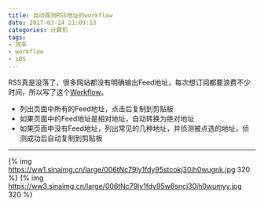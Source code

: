 ```yaml
---
title: 自动探测RSS地址的workflow
date: 2017-03-24 21:09:13
categories: 计算机
tags:
- 效率
- workflow
- iOS
---
```


RSS真是没落了，很多网站都没有明确输出Feed地址，每次想订阅都要浪费不少时间，所以写了这个[Workflow](https://workflow.is/workflows/7f02a38a6c21414a96a4f96600c94662)。

- 列出页面中所有的Feed地址，点击后复制到剪贴板
- 如果页面中的Feed地址是相对地址，自动转换为绝对地址
- 如果页面中没有Feed地址，列出常见的几种地址，并侦测被点选的地址，侦测成功后自动复制到剪贴板

---

{% img https://ww1.sinaimg.cn/large/006tNc79ly1fdy95stcokj30ih0wugnk.jpg 320 %}
{% img https://ww3.sinaimg.cn/large/006tNc79ly1fdy95w6sncj30ih0wumyy.jpg 320 %}
